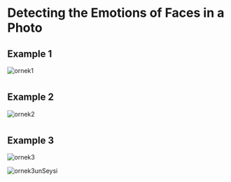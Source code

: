 # Detecting the Emotions of Faces in a Photo  
## Example 1
![ornek1](https://github.com/cemgx/goruntuIsleme/assets/95704587/686396f3-ed16-4e9f-8a1c-7816dfa47d6d)
#
## Example 2
![ornek2](https://github.com/cemgx/goruntuIsleme/assets/95704587/82c0fb24-4d9d-4400-a3c0-38450b103f57)
#
## Example 3
![ornek3](https://github.com/cemgx/goruntuIsleme/assets/95704587/e96e613f-c292-4705-8699-1e7efb6d4658)

![ornek3unSeysi](https://github.com/cemgx/goruntuIsleme/assets/95704587/49ac6041-83d6-4914-b922-bb79a8de1883)
